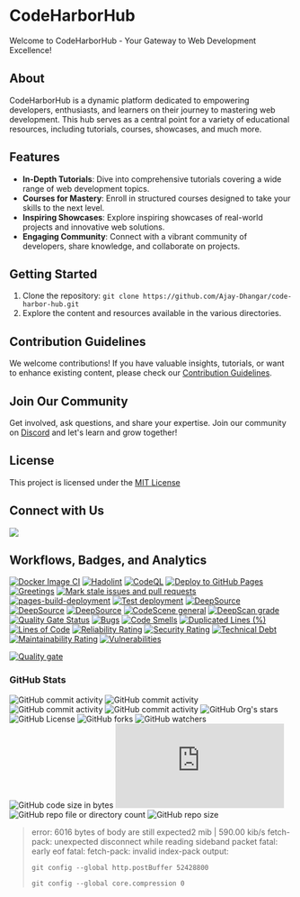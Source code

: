 # CodeHarborHub

Welcome to CodeHarborHub - Your Gateway to Web Development Excellence!

## About

CodeHarborHub is a dynamic platform dedicated to empowering developers, enthusiasts, and learners on their journey to mastering web development. This hub serves as a central point for a variety of educational resources, including tutorials, courses, showcases, and much more.

## Features

- **In-Depth Tutorials**: Dive into comprehensive tutorials covering a wide range of web development topics.
- **Courses for Mastery**: Enroll in structured courses designed to take your skills to the next level.
- **Inspiring Showcases**: Explore inspiring showcases of real-world projects and innovative web solutions.
- **Engaging Community**: Connect with a vibrant community of developers, share knowledge, and collaborate on projects.

## Getting Started

1. Clone the repository: `git clone https://github.com/Ajay-Dhangar/code-harbor-hub.git`
2. Explore the content and resources available in the various directories.

## Contribution Guidelines

We welcome contributions! If you have valuable insights, tutorials, or want to enhance existing content, please check our [Contribution Guidelines](#).

## Join Our Community

Get involved, ask questions, and share your expertise. Join our community on [Discord](https://discord.gg/c53FQn3pRv) and let's learn and grow together!

## License

This project is licensed under the [MIT License](LICENSE)

## Connect with Us

[![](https://dcbadge.vercel.app/api/server/c53FQn3pRv)](https://discord.gg/c53FQn3pRv)

## Workflows, Badges, and Analytics

[![Docker Image CI](https://github.com/Ajay-Dhangar/ajay-dhangar.github.io/actions/workflows/docker-image.yml/badge.svg)](https://github.com/Ajay-Dhangar/ajay-dhangar.github.io/actions/workflows/docker-image.yml) [![Hadolint](https://github.com/Ajay-Dhangar/ajay-dhangar.github.io/actions/workflows/hadolint.yml/badge.svg)](https://github.com/Ajay-Dhangar/ajay-dhangar.github.io/actions/workflows/hadolint.yml) [![CodeQL](https://github.com/Ajay-Dhangar/ajay-dhangar.github.io/actions/workflows/codeql.yml/badge.svg)](https://github.com/Ajay-Dhangar/ajay-dhangar.github.io/actions/workflows/codeql.yml) [![Deploy to GitHub Pages](https://github.com/Ajay-Dhangar/ajay-dhangar.github.io/actions/workflows/deploy.yml/badge.svg)](https://github.com/Ajay-Dhangar/ajay-dhangar.github.io/actions/workflows/deploy.yml) [![Greetings](https://github.com/Ajay-Dhangar/ajay-dhangar.github.io/actions/workflows/greetings.yml/badge.svg)](https://github.com/Ajay-Dhangar/ajay-dhangar.github.io/actions/workflows/greetings.yml) [![Mark stale issues and pull requests](https://github.com/Ajay-Dhangar/ajay-dhangar.github.io/actions/workflows/stale.yml/badge.svg)](https://github.com/Ajay-Dhangar/ajay-dhangar.github.io/actions/workflows/stale.yml) [![pages-build-deployment](https://github.com/Ajay-Dhangar/ajay-dhangar.github.io/actions/workflows/pages/pages-build-deployment/badge.svg)](https://github.com/Ajay-Dhangar/ajay-dhangar.github.io/actions/workflows/pages/pages-build-deployment) [![Test deployment](https://github.com/Ajay-Dhangar/ajay-dhangar.github.io/actions/workflows/test-deploy.yml/badge.svg)](https://github.com/Ajay-Dhangar/ajay-dhangar.github.io/actions/workflows/test-deploy.yml) [![DeepSource](https://app.deepsource.com/gh/Ajay-Dhangar/ajay-dhangar.github.io.svg/?label=active+issues&show_trend=true&token=OZ9zXx-As_t-A-AXabIOSc9D)](https://app.deepsource.com/gh/Ajay-Dhangar/ajay-dhangar.github.io/) [![DeepSource](https://app.deepsource.com/gh/Ajay-Dhangar/ajay-dhangar.github.io.svg/?label=resolved+issues&show_trend=true&token=OZ9zXx-As_t-A-AXabIOSc9D)](https://app.deepsource.com/gh/Ajay-Dhangar/ajay-dhangar.github.io/) [![DeepSource](https://app.deepsource.com/gh/Ajay-Dhangar/ajay-dhangar.github.io.svg/?label=code+coverage&show_trend=true&token=OZ9zXx-As_t-A-AXabIOSc9D)](https://app.deepsource.com/gh/Ajay-Dhangar/ajay-dhangar.github.io/) [![CodeScene general](https://codescene.io/images/analyzed-by-codescene-badge.svg)](https://codescene.io/projects/52757) [![DeepScan grade](https://deepscan.io/api/teams/22888/projects/27023/branches/863488/badge/grade.svg)](https://deepscan.io/dashboard#view=project&tid=22888&pid=27023&bid=863488) [![Quality Gate Status](https://sonarcloud.io/api/project_badges/measure?project=Ajay-Dhangar_code-harbor-hub&metric=alert_status)](https://sonarcloud.io/summary/new_code?id=Ajay-Dhangar_code-harbor-hub) [![Bugs](https://sonarcloud.io/api/project_badges/measure?project=Ajay-Dhangar_code-harbor-hub&metric=bugs)](https://sonarcloud.io/summary/new_code?id=Ajay-Dhangar_code-harbor-hub) [![Code Smells](https://sonarcloud.io/api/project_badges/measure?project=Ajay-Dhangar_code-harbor-hub&metric=code_smells)](https://sonarcloud.io/summary/new_code?id=Ajay-Dhangar_code-harbor-hub) [![Duplicated Lines (%)](https://sonarcloud.io/api/project_badges/measure?project=Ajay-Dhangar_code-harbor-hub&metric=duplicated_lines_density)](https://sonarcloud.io/summary/new_code?id=Ajay-Dhangar_code-harbor-hub) [![Lines of Code](https://sonarcloud.io/api/project_badges/measure?project=Ajay-Dhangar_code-harbor-hub&metric=ncloc)](https://sonarcloud.io/summary/new_code?id=Ajay-Dhangar_code-harbor-hub) [![Reliability Rating](https://sonarcloud.io/api/project_badges/measure?project=Ajay-Dhangar_code-harbor-hub&metric=reliability_rating)](https://sonarcloud.io/summary/new_code?id=Ajay-Dhangar_code-harbor-hub) [![Security Rating](https://sonarcloud.io/api/project_badges/measure?project=Ajay-Dhangar_code-harbor-hub&metric=security_rating)](https://sonarcloud.io/summary/new_code?id=Ajay-Dhangar_code-harbor-hub) [![Technical Debt](https://sonarcloud.io/api/project_badges/measure?project=Ajay-Dhangar_code-harbor-hub&metric=sqale_index)](https://sonarcloud.io/summary/new_code?id=Ajay-Dhangar_code-harbor-hub) [![Maintainability Rating](https://sonarcloud.io/api/project_badges/measure?project=Ajay-Dhangar_code-harbor-hub&metric=sqale_rating)](https://sonarcloud.io/summary/new_code?id=Ajay-Dhangar_code-harbor-hub) [![Vulnerabilities](https://sonarcloud.io/api/project_badges/measure?project=Ajay-Dhangar_code-harbor-hub&metric=vulnerabilities)](https://sonarcloud.io/summary/new_code?id=Ajay-Dhangar_code-harbor-hub)

[![Quality gate](https://sonarcloud.io/api/project_badges/quality_gate?project=Ajay-Dhangar_code-harbor-hub)](https://sonarcloud.io/summary/new_code?id=Ajay-Dhangar_code-harbor-hub)

### GitHub Stats

![GitHub commit activity](https://img.shields.io/github/commit-activity/t/ajay-dhangar/ajay-dhangar.github.io) ![GitHub commit activity](https://img.shields.io/github/commit-activity/w/ajay-dhangar/ajay-dhangar.github.io) ![GitHub commit activity](https://img.shields.io/github/commit-activity/m/ajay-dhangar/ajay-dhangar.github.io) ![GitHub commit activity](https://img.shields.io/github/commit-activity/y/ajay-dhangar/ajay-dhangar.github.io) ![GitHub Org's stars](https://img.shields.io/github/stars/Ajay-Dhangar%2Fajay-dhangar.github.io) ![GitHub License](https://img.shields.io/github/license/Ajay-Dhangar/ajay-dhangar.github.io) ![GitHub forks](https://img.shields.io/github/forks/Ajay-Dhangar/ajay-dhangar.github.io) ![GitHub watchers](https://img.shields.io/github/watchers/Ajay-Dhangar/ajay-dhangar.github.io) ![GitHub code size in bytes](https://img.shields.io/github/languages/code-size/Ajay-Dhangar/ajay-dhangar.github.io) ![GitHub file size in bytes](https://img.shields.io/github/size/Ajay-Dhangar/ajay-dhangar.github.io/docusaurus.config.js) ![GitHub repo file or directory count](https://img.shields.io/github/directory-file-count/ajay-dhangar/ajay-dhangar.github.io) ![GitHub repo size](https://img.shields.io/github/repo-size/Ajay-Dhangar/ajay-dhangar.github.io)

> error: 6016 bytes of body are still expected2 mib | 590.00 kib/s fetch-pack: unexpected disconnect while reading sideband packet fatal: early eof fatal: fetch-pack: invalid index-pack output:
>
> ```
> git config --global http.postBuffer 52428800
> ```
>
> ```
> git config --global core.compression 0
> ```
